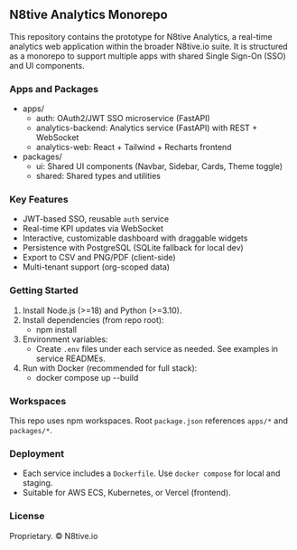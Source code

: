 ## N8tive Analytics Monorepo

This repository contains the prototype for N8tive Analytics, a real-time analytics web application within the broader N8tive.io suite. It is structured as a monorepo to support multiple apps with shared Single Sign-On (SSO) and UI components.

### Apps and Packages
- apps/
  - auth: OAuth2/JWT SSO microservice (FastAPI)
  - analytics-backend: Analytics service (FastAPI) with REST + WebSocket
  - analytics-web: React + Tailwind + Recharts frontend
- packages/
  - ui: Shared UI components (Navbar, Sidebar, Cards, Theme toggle)
  - shared: Shared types and utilities

### Key Features
- JWT-based SSO, reusable `auth` service
- Real-time KPI updates via WebSocket
- Interactive, customizable dashboard with draggable widgets
- Persistence with PostgreSQL (SQLite fallback for local dev)
- Export to CSV and PNG/PDF (client-side)
- Multi-tenant support (org-scoped data)

### Getting Started
1. Install Node.js (>=18) and Python (>=3.10).
2. Install dependencies (from repo root):
   - npm install
3. Environment variables:
   - Create `.env` files under each service as needed. See examples in service READMEs.
4. Run with Docker (recommended for full stack):
   - docker compose up --build

### Workspaces
This repo uses npm workspaces. Root `package.json` references `apps/*` and `packages/*`.

### Deployment
- Each service includes a `Dockerfile`. Use `docker compose` for local and staging.
- Suitable for AWS ECS, Kubernetes, or Vercel (frontend).

### License
Proprietary. © N8tive.io
